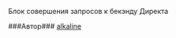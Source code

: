 Блок совершения запросов к бекэнду Директа

###Автор###
[alkaline](https://staff.yandex-team.ru/alkaline)
